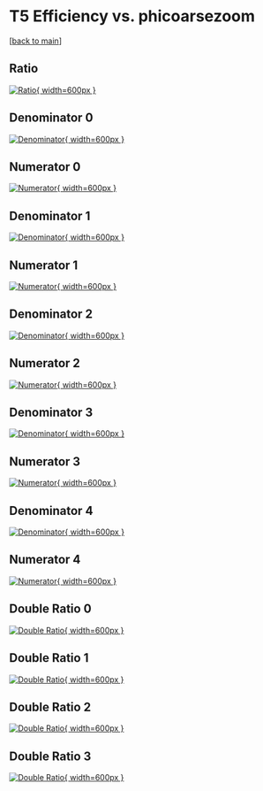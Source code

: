 # T5 Efficiency vs. phicoarsezoom

[[back to main](./)]



## Ratio

[![Ratio](../mtv/var/T5_loweta_211_-1_eff_phicoarsezoom.png){ width=600px }](../mtv/var/T5_loweta_211_-1_eff_phicoarsezoom.pdf)

## Denominator 0

[![Denominator](../mtv/den/T5_loweta_211_-1_eff_phicoarsezoom_den0.png){ width=600px }](../mtv/den/T5_loweta_211_-1_eff_phicoarsezoom_den0.pdf)

## Numerator 0

[![Numerator](../mtv/num/T5_loweta_211_-1_eff_phicoarsezoom_num0.png){ width=600px }](../mtv/num/T5_loweta_211_-1_eff_phicoarsezoom_num0.pdf)

## Denominator 1

[![Denominator](../mtv/den/T5_loweta_211_-1_eff_phicoarsezoom_den1.png){ width=600px }](../mtv/den/T5_loweta_211_-1_eff_phicoarsezoom_den1.pdf)

## Numerator 1

[![Numerator](../mtv/num/T5_loweta_211_-1_eff_phicoarsezoom_num1.png){ width=600px }](../mtv/num/T5_loweta_211_-1_eff_phicoarsezoom_num1.pdf)

## Denominator 2

[![Denominator](../mtv/den/T5_loweta_211_-1_eff_phicoarsezoom_den2.png){ width=600px }](../mtv/den/T5_loweta_211_-1_eff_phicoarsezoom_den2.pdf)

## Numerator 2

[![Numerator](../mtv/num/T5_loweta_211_-1_eff_phicoarsezoom_num2.png){ width=600px }](../mtv/num/T5_loweta_211_-1_eff_phicoarsezoom_num2.pdf)

## Denominator 3

[![Denominator](../mtv/den/T5_loweta_211_-1_eff_phicoarsezoom_den3.png){ width=600px }](../mtv/den/T5_loweta_211_-1_eff_phicoarsezoom_den3.pdf)

## Numerator 3

[![Numerator](../mtv/num/T5_loweta_211_-1_eff_phicoarsezoom_num3.png){ width=600px }](../mtv/num/T5_loweta_211_-1_eff_phicoarsezoom_num3.pdf)

## Denominator 4

[![Denominator](../mtv/den/T5_loweta_211_-1_eff_phicoarsezoom_den4.png){ width=600px }](../mtv/den/T5_loweta_211_-1_eff_phicoarsezoom_den4.pdf)

## Numerator 4

[![Numerator](../mtv/num/T5_loweta_211_-1_eff_phicoarsezoom_num4.png){ width=600px }](../mtv/num/T5_loweta_211_-1_eff_phicoarsezoom_num4.pdf)

## Double Ratio 0

[![Double Ratio](../mtv/ratio/T5_loweta_211_-1_eff_phicoarsezoom_ratio0.png){ width=600px }](../mtv/ratio/T5_loweta_211_-1_eff_phicoarsezoom_ratio0.pdf)

## Double Ratio 1

[![Double Ratio](../mtv/ratio/T5_loweta_211_-1_eff_phicoarsezoom_ratio1.png){ width=600px }](../mtv/ratio/T5_loweta_211_-1_eff_phicoarsezoom_ratio1.pdf)

## Double Ratio 2

[![Double Ratio](../mtv/ratio/T5_loweta_211_-1_eff_phicoarsezoom_ratio2.png){ width=600px }](../mtv/ratio/T5_loweta_211_-1_eff_phicoarsezoom_ratio2.pdf)

## Double Ratio 3

[![Double Ratio](../mtv/ratio/T5_loweta_211_-1_eff_phicoarsezoom_ratio3.png){ width=600px }](../mtv/ratio/T5_loweta_211_-1_eff_phicoarsezoom_ratio3.pdf)


